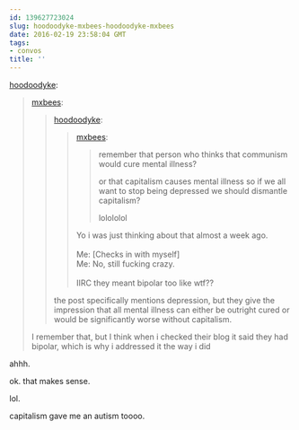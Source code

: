 ```yaml
---
id: 139627723024
slug: hoodoodyke-mxbees-hoodoodyke-mxbees
date: 2016-02-19 23:58:04 GMT
tags:
- convos
title: ''
---
```

<p><a class="tumblr_blog" href="http://hoodoodyke.tumblr.com/post/139624780299">hoodoodyke</a>:</p>
<blockquote>
<p><a class="tumblr_blog" href="http://mxbees.tumblr.com/post/139614739099">mxbees</a>:</p>
<blockquote>
<p><a class="tumblr_blog" href="http://hoodoodyke.tumblr.com/post/139612926699">hoodoodyke</a>:</p>
<blockquote>
<p><a class="tumblr_blog" href="http://mxbees.tumblr.com/post/139612799494">mxbees</a>:</p>
<blockquote>
<p>remember that person who thinks that communism would cure mental illness?</p>

<p>or that capitalism causes mental illness so if we all want to stop being depressed we should dismantle capitalism?</p>

<p>lolololol</p>
</blockquote>
<p>Yo i was just thinking about that almost a week ago.<br><br>Me: [Checks in with myself]<br>Me: No, still fucking crazy.<br><br>IIRC they meant bipolar too like wtf??</p>
</blockquote>
<p>the post specifically mentions depression, but they give the impression that all mental illness can either be outright cured or would be significantly worse without capitalism.</p>
</blockquote>
<p>I remember that, but I think when i checked their blog it said they had bipolar, which is why i addressed it the way i did</p>
</blockquote>

ahhh.

ok. that makes sense.

lol.

capitalism gave me an autism toooo.